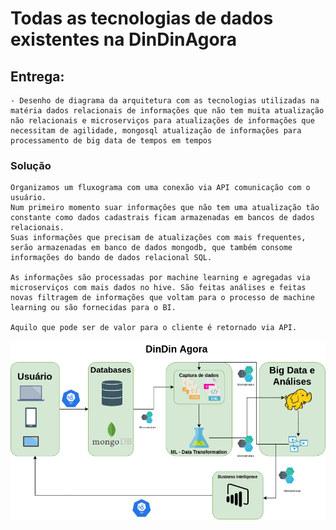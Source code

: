 # Todas as tecnologias de dados existentes na DinDinAgora

## Entrega:
    - Desenho de diagrama da arquitetura com as tecnologias utilizadas na matéria dados relacionais de informações que não tem muita atualização não relacionais e microserviços para atualizações de informações que necessitam de agilidade, mongosql atualização de informações para processamento de big data de tempos em tempos

### Solução
    Organizamos um fluxograma com uma conexão via API comunicação com o usuário.
    Num primeiro momento suar informações que não tem uma atualização tão constante como dados cadastrais ficam armazenadas em bancos de dados relacionais.
    Suas informações que precisam de atualizações com mais frequentes, serão armazenadas em banco de dados mongodb, que também consome informações do bando de dados relacional SQL.

    As informações são processadas por machine learning e agregadas via microserviços com mais dados no hive. São feitas análises e feitas novas filtragem de informações que voltam para o processo de machine learning ou são fornecidas para o BI.

    Aquilo que pode ser de valor para o cliente é retornado via API.


![arquitetura_dindin_agora](arquitetura_dados.drawio.png)
